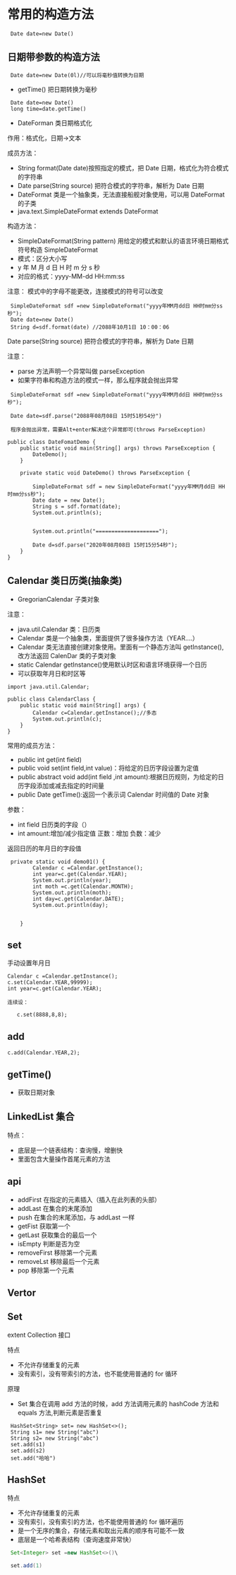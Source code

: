 # 常用的构造方法

```
 Date date=new Date()
```

## 日期带参数的构造方法

```
 Date date=new Date(0l)//可以将毫秒值转换为日期
```

- getTime() 把日期转换为毫秒

```
 Date date=new Date()
 long time=date.getTime()

```

- DateForman 类日期格式化

作用：格式化，日期->文本

成员方法：

- String format(Date date)按照指定的模式，把 Date 日期，格式化为符合模式的字符串
- Date parse(String source) 把符合模式的字符串，解析为 Date 日期
- DateFormat 类是一个抽象类，无法直接船舰对象使用，可以用 DateFormat 的子类
- java.text.SimpleDateFormat extends DateFormat

构造方法：

- SimpleDateFormat(String pattern) 用给定的模式和默认的语言环境日期格式符号构造 SimpleDateFormat
- 模式：区分大小写
- y 年 M 月 d 日 H 时 m 分 s 秒
- 对应的格式：yyyy-MM-dd HH:mm:ss

注意：
模式中的字母不能更改，连接模式的符号可以改变

```
 SimpleDateFormat sdf =new SimpleDateFormat("yyyy年MM月dd日 HH时mm分ss秒");
 Date date=new Date()
 String d=sdf.format(date) //2088年10月1日 10：00：06

```

Date parse(String source) 把符合模式的字符串，解析为 Date 日期

注意：

- parse 方法声明一个异常叫做 parseException
- 如果字符串和构造方法的模式一样，那么程序就会抛出异常

```
 SimpleDateFormat sdf =new SimpleDateFormat("yyyy年MM月dd日 HH时mm分ss秒");

 Date date=sdf.parse("2088年08月08日 15时51秒54分")

 程序会抛出异常，需要Alt+enter解决这个异常即可(throws ParseException)

```

```
public class DateFomatDemo {
    public static void main(String[] args) throws ParseException {
        DateDemo();
    }

    private static void DateDemo() throws ParseException {

        SimpleDateFormat sdf = new SimpleDateFormat("yyyy年MM月dd日 HH时mm分ss秒");
        Date date = new Date();
        String s = sdf.format(date);
        System.out.println(s);


        System.out.println("====================");

        Date d=sdf.parse("2020年08月08日 15时15分54秒");
    }
}
```

## Calendar 类日历类(抽象类)

- GregorianCalendar 子类对象

注意：

- java.util.Calendar 类：日历类
- Calendar 类是一个抽象类，里面提供了很多操作方法（YEAR....）
- Calendar 类无法直接创建对象使用。里面有一个静态方法叫 getInstance(),改方法返回 CalenDar 类的子类对象
- static Calendar getInstance()使用默认时区和语言环境获得一个日历
- 可以获取年月日和时区等

```
import java.util.Calendar;

public class CalendarClass {
    public static void main(String[] args) {
        Calendar c=Calendar.getInstance();//多态
        System.out.println(c);
    }
}
```

常用的成员方法：

- public int get(int field)
- public void set(int field,int value)：将给定的日历字段设置为定值
- public abstract void add(int field ,int amount):根据日历规则，为给定的日历字段添加或减去指定的时间量
- public Date getTime():返回一个表示词 Calendar 时间值的 Date 对象

参数：

- int field 日历类的字段（）
- int amount:增加/减少指定值 正数：增加 负数：减少

返回日历的年月日的字段值

```
 private static void demo01() {
        Calendar c =Calendar.getInstance();
        int year=c.get(Calendar.YEAR);
        System.out.println(year);
        int moth =c.get(Calendar.MONTH);
        System.out.println(moth);
        int day=c.get(Calendar.DATE);
        System.out.println(day);


    }
```

## set

手动设置年月日

```
Calendar c =Calendar.getInstance();
c.set(Calendar.YEAR,99999);
int year=c.get(Calendar.YEAR);

连续设：

   c.set(8888,8,8);
```

## add

```
c.add(Calendar.YEAR,2);
```

## getTime()

- 获取日期对象

## LinkedList 集合

特点：

- 底层是一个链表结构：查询慢，增删快
- 里面包含大量操作首尾元素的方法

## api

- addFirst 在指定的元素插入（插入在此列表的头部）
- addLast 在集合的末尾添加
- push 在集合的末尾添加，与 addLast 一样
- getFist 获取第一个
- getLast 获取集合的最后一个
- isEmpty 判断是否为空
- removeFirst 移除第一个元素
- removeLst 移除最后一个元素
- pop 移除第一个元素

## Vertor

## Set

extent Collection 接口

特点

- 不允许存储重复的元素
- 没有索引，没有带索引的方法，也不能使用普通的 for 循环

原理

- Set 集合在调用 add 方法的时候，add 方法调用元素的 hashCode 方法和 equals 方法,判断元素是否重复

```
 HashSet<String> set= new HashSet<>();
 String s1= new String("abc")
 String s2= new String("abc")
 set.add(s1)
 set.add(s2)
 set.add("哈哈")
```

## HashSet

特点

- 不允许存储重复的元素
- 没有索引，没有索引的方法，也不能使用普通的 for 循环遍历
- 是一个无序的集合，存储元素和取出元素的顺序有可能不一致
- 底层是一个哈希表结构（查询速度非常快）

```java
 Set<Integer> set =new HashSet<>()\

 set.add(1)

```
